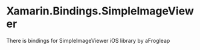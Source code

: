 # Xamarin.Bindings.SimpleImageViewer
There is bindings for SimpleImageViewer iOS library by aFrogleap
